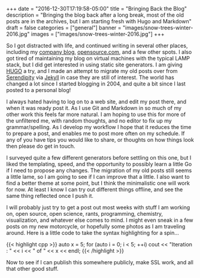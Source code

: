 +++
date = "2016-12-30T17:19:58-05:00"
title = "Bringing Back the Blog"
description = "Bringing the blog back after a long break, most of the old posts are in the archives, but I am starting fresh with Hugo and Markdown"
draft = false
categories = ["general"]
banner = "images/snow-trees-winter-2016.jpg"
images = ["images/snow-trees-winter-2016.jpg"]
+++


So I got distracted with life, and continued writing in several other places, including my [company blog][kwblog], [opensource.com][osdc], and a few other spots. I also got tired of maintaining my blog on virtual machines with the typical LAMP stack, but I did get interested in using static site generators. I am giving [HUGO][hugo] a try, and I made an attempt to migrate my old posts over from [Serendipity][s9y] via [Jekyll][jekyll] in case they are still of interest. The world has changed a lot since I started blogging in 2004, and quite a bit since I last posted to a personal blog!

I always hated having to log on to a web site, and edit my post there, and when it was ready post it. As I use Git and Markdown in so much of my other work this feels far more natural. I am hoping to use this for more of the unfiltered me, with random thoughts, and no editor to fix up my grammar/spelling. As I develop my workflow I hope that it reduces the time to prepare a post, and enables me to post more often on my schedule. If any of you have tips you would like to share, or thoughts on how things look then please do get in touch.

I surveyed quite a few different generators before settling on this one, but I liked the templating, speed, and the opportunity to possibly learn a little Go if I need to propose any changes. The migration of my old posts still seems a little lame, so I am going to see if I can improve that a little. I also want to find a better theme at some point, but I think the minimalistic one will work for now. At least I know I can try out different things offline, and see the same thing reflected once I push it.

I will probably just try to get a post out most weeks with stuff I am working on, open source, open science, rants, programming, chemistry, visualization, and whatever else comes to mind. I might even sneak in a few posts on my new motorcycle, or hopefully some photos as I am traveling around. Here is a little code to take the syntax highlighting for a spin...

{{< highlight cpp >}}
    auto x = 5;
    for (auto i = 0; i < 5; ++i)
      cout << "Iteration : " << i << " of " << x << endl;
{{< /highlight >}}

Now to see if I can publish this somewhere publicly, make SSL work, and all that other good stuff.

[kwblog]: https://blog.kitware.com/
[osdc]: https://opensource.com/users/mhanwell
[hugo]: https://gohugo.io/
[s9y]: https://s9y.org
[jekyll]: http://jekyllrb.com/
